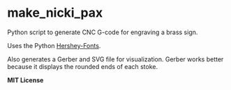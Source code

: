 # make\_nicki\_pax

Python script to generate CNC G-code for engraving a brass sign.

Uses the Python [Hershey-Fonts](https://pypi.org/project/Hershey-Fonts/).

Also generates a Gerber and SVG file for visualization. Gerber works better
because it displays the rounded ends of each stoke.

**MIT License**

